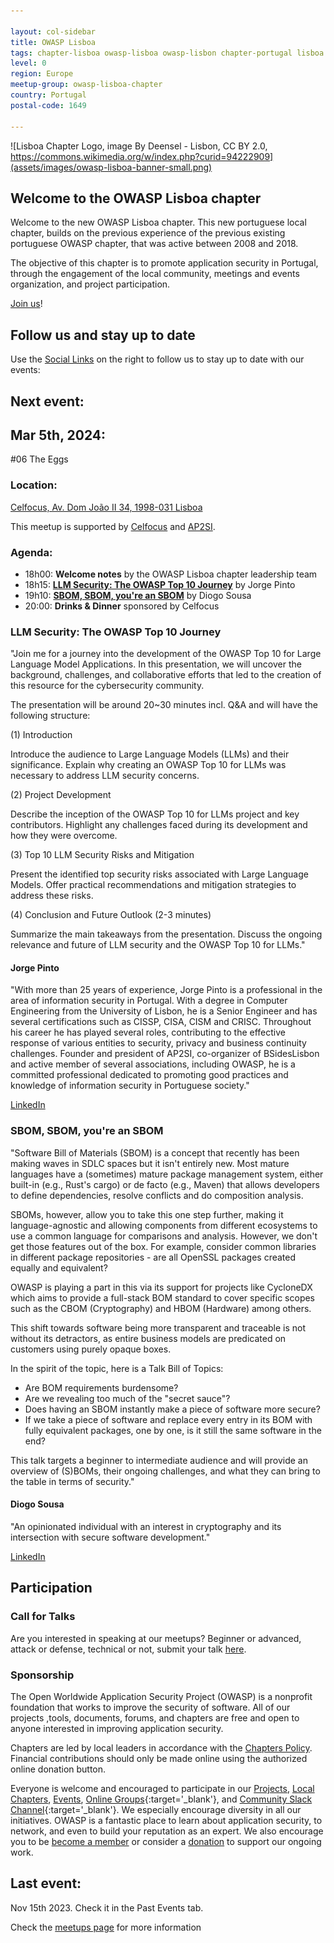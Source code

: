 ```yaml
---

layout: col-sidebar
title: OWASP Lisboa
tags: chapter-lisboa owasp-lisboa owasp-lisbon chapter-portugal lisboa lisbon portugal 
level: 0
region: Europe
meetup-group: owasp-lisboa-chapter
country: Portugal
postal-code: 1649

---
```

<!-- rebuild 1 -->

![Lisboa Chapter Logo, image By Deensel - Lisbon, CC BY 2.0, https://commons.wikimedia.org/w/index.php?curid=94222909](assets/images/owasp-lisboa-banner-small.png)

## Welcome to the OWASP Lisboa chapter
Welcome to the new OWASP Lisboa chapter. This new portuguese local chapter, builds on the previous experience of the previous existing portuguese OWASP chapter, that was active between 2008 and 2018. 

The objective of this chapter is to promote application security in Portugal, through the engagement of the local community, meetings and events organization, and project participation.

[Join us](https://owasp.org/membership)!

## Follow us and stay up to date

Use the [Social Links](#social-links) on the right to follow us to stay up to date with our events:

## Next event:

## Mar 5th, 2024:
\#06 The Eggs

### Location:
[Celfocus, Av. Dom João II 34, 1998-031 Lisboa](https://maps.app.goo.gl/cy4D1sEuN1fNSdFB8)

This meetup is supported by [Celfocus](https://www.celfocus.com/) and [AP2SI](https://ap2si.org/).

### Agenda:
* 18h00: **Welcome notes** by the OWASP Lisboa chapter leadership team
* 18h15: **[LLM Security: The OWASP Top 10 Journey](#ll-security-the-owasp-top-10-journey)** by Jorge Pinto
* 19h10: **[SBOM, SBOM, you're an SBOM](#sbom-sbom-you-re-an-sbom)** by Diogo Sousa
* 20:00: **Drinks & Dinner** sponsored by Celfocus

### LLM Security: The OWASP Top 10 Journey
"Join me for a journey into the development of the OWASP Top 10 for Large Language Model Applications. In this presentation, we will uncover the background, challenges, and collaborative efforts that led to the creation of this resource for the cybersecurity community.

The presentation will be around 20~30 minutes incl. Q&A and will have the following structure:

(1) Introduction

Introduce the audience to Large Language Models (LLMs) and their significance.
Explain why creating an OWASP Top 10 for LLMs was necessary to address LLM security concerns.

(2) Project Development

Describe the inception of the OWASP Top 10 for LLMs project and key contributors.
Highlight any challenges faced during its development and how they were overcome.

(3) Top 10 LLM Security Risks and Mitigation

Present the identified top security risks associated with Large Language Models.
Offer practical recommendations and mitigation strategies to address these risks.

(4) Conclusion and Future Outlook (2-3 minutes)

Summarize the main takeaways from the presentation.
Discuss the ongoing relevance and future of LLM security and the OWASP Top 10 for LLMs."

#### Jorge Pinto
"With more than 25 years of experience, Jorge Pinto is a professional in the area of information security in Portugal. With a degree in Computer Engineering from the University of Lisbon, he is a Senior Engineer and has several certifications such as CISSP, CISA, CISM and CRISC. Throughout his career he has played several roles, contributing to the effective response of various entities to security, privacy and business continuity challenges. Founder and president of AP2SI, co-organizer of BSidesLisbon and active member of several associations, including OWASP, he is a committed professional dedicated to promoting good practices and knowledge of information security in Portuguese society."

[LinkedIn](https://www.linkedin.com/in/jorgepinto/)


### SBOM, SBOM, you're an SBOM
"Software Bill of Materials (SBOM) is a concept that recently has been making waves in SDLC spaces but it isn't entirely new. Most mature languages have a (sometimes) mature package management system, either built-in (e.g., Rust's cargo) or de facto (e.g., Maven) that allows developers to define dependencies, resolve conflicts and do composition analysis.

SBOMs, however, allow you to take this one step further, making it language-agnostic and allowing components from different ecosystems to use a common language for comparisons and analysis. However, we don't get those features out of the box. For example, consider common libraries in different package repositories - are all OpenSSL packages created equally and equivalent?

OWASP is playing a part in this via its support for projects like CycloneDX which aims to provide a full-stack BOM standard to cover specific scopes such as the CBOM (Cryptography) and HBOM (Hardware) among others.

This shift towards software being more transparent and traceable is not without its detractors, as entire business models are predicated on customers using purely opaque boxes.

In the spirit of the topic, here is a Talk Bill of Topics:

- Are BOM requirements burdensome?
- Are we revealing too much of the "secret sauce"?
- Does having an SBOM instantly make a piece of software more secure?
- If we take a piece of software and replace every entry in its BOM with fully equivalent packages, one by one, is it still the same software in the end?

This talk targets a beginner to intermediate audience and will provide an overview of (S)BOMs, their ongoing challenges, and what they can bring to the table in terms of security."

#### Diogo Sousa
"An opinionated individual with an interest in cryptography and its intersection with secure software development."

[LinkedIn](https://www.linkedin.com/in/0xdsousa/)


## Participation

### Call for Talks

Are you interested in speaking at our meetups? 
Beginner or advanced, attack or defense, technical or not, submit your talk [here](https://lnkd.in/ecCrhWUx).

### Sponsorship

The Open Worldwide Application Security Project (OWASP) is a nonprofit foundation that works to improve the security of software. All of our projects ,tools, documents, forums, and chapters are free and open to anyone interested in improving application security.

Chapters are led by local leaders in accordance with the [Chapters Policy](/www-policy/operational/chapters). Financial contributions should only be made online using the authorized online donation button.

Everyone is welcome and encouraged to participate in our [Projects](/projects/), [Local Chapters](/chapters/), [Events](/events/), [Online Groups](https://groups.google.com/a/owasp.com/){:target='_blank'}, and [Community Slack Channel](https://owasp.slack.com/){:target='_blank'}. We especially encourage diversity in all our initiatives. OWASP is a fantastic place to learn about application security, to network, and even to build your reputation as an expert. We also encourage you to be [become a member](/membership/) or consider a [donation](/donate/) to support our ongoing work.


## Last event:

Nov 15th 2023. Check it in the Past Events tab.


Check the [meetups page](https://owasp.org/www-chapter-lisboa/#div-meetups) for more information